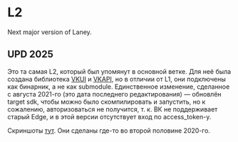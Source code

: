 # L2

Next major version of Laney.

## UPD 2025

Это та самая L2, который был упомянут в основной ветке. Для неё была создана библиотека [VKUI](https://github.com/Elorucov/vkui-uwp) и [VKAPI](https://github.com/Elorucov/VK-API), но в отличии от L1, они подключены как бинарник, а не как submodule. Единственное изменение, сделанное с августа 2021-го (это дата последнего редактирования) — обновлён target sdk, чтобы можно было скомпилировать и запустить, но к сожалению, авторизоваться не получится, т. к. ВК не поддерживает старый Edge, и в этой версии отсутствует вход по access_token-у.

Скриншоты [тут](https://1drv.ms/f/c/5907a0747c312479/Es3qQv3Qlb9EnbmKMGriFlgB-bqjmb3crLnW6clE9fwSzg?e=ji7Lxg). Они сделаны где-то во второй половине 2020-го.